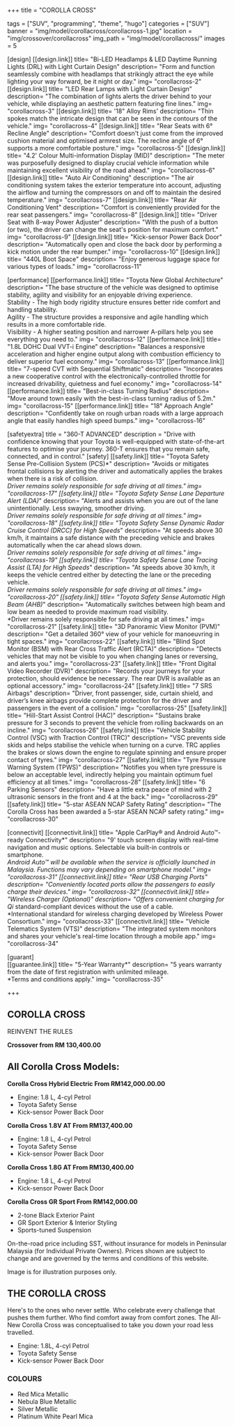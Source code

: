 +++
title = "COROLLA CROSS"

tags = ["SUV", "programming", "theme", "hugo"]
categories = ["SUV"]
banner = "img/model/corollacross/corollacross-1.jpg"
location = "img/crossover/corollacross"
img_path = "img/model/corollacross/"
images = 5

[design]
   [[design.link]]
     title= "Bi-LED Headlamps & LED Daytime Running Lights (DRL) with Light Curtain Design"
     description= "Form and function seamlessly combine with headlamps that strikingly attract the eye while lighting your way forward, be it night or day."
     img= "corollacross-2"
   [[design.link]]
     title= "LED Rear Lamps with Light Curtain Design"
     description= "The combination of lights alerts the driver behind to your vehicle, while displaying an aesthetic pattern featuring fine lines."
     img= "corollacross-3"
   [[design.link]]
     title= '18" Alloy Rims'
     description= "Thin spokes match the intricate design that can be seen in the contours of the vehicle."
     img= "corollacross-4"
   [[design.link]]
     title= "Rear Seats with 6° Recline Angle"
     description= "Comfort doesn't just come from the improved cushion material and optimised armrest size. The recline angle of 6° supports a more comfortable posture."
     img= "corollacross-5"
   [[design.link]]
     title= "4.2' Colour Multi-information Display (MID)"
     description= "The meter was purposefully designed to display crucial vehicle information while maintaining excellent visibility of the road ahead."
     img= "corollacross-6"
   [[design.link]]
     title= "Auto Air Conditioning"
     description= "The air conditioning system takes the exterior temperature into account, adjusting the airflow and turning the compressors on and off to maintain the desired temperature."
     img= "corollacross-7"
   [[design.link]]
     title= "Rear Air Conditioning Vent"
     description= "Comfort is conveniently provided for the rear seat passengers."
     img= "corollacross-8"
   [[design.link]]
     title= "Driver Seat with 8-way Power Adjuster"
     description= "With the push of a button (or two), the driver can change the seat's position for maximum comfort."
     img= "corollacross-9"
   [[design.link]]
     title= "Kick-sensor Power Back Door"
     description= "Automatically open and close the back door by performing a kick motion under the rear bumper."
     img= "corollacross-10"
   [[design.link]]
     title= "440L Boot Space"
     description= "Enjoy generous luggage space for various types of loads."
     img= "corollacross-11"

 
[performance]
   [[performance.link]]
     title= "Toyota New Global Architecture"
     description= "The base structure of the vehicle was designed to optimise stability, agility and visibility for an enjoyable driving experience.<br>Stability - The high body rigidity structure ensures better ride comfort and handling stability.<br>Agility - The structure provides a responsive and agile handling which results in a more comfortable ride.<br>Visibility - A higher seating position and narrower A-pillars help you see everything you need to."
     img= "corollacross-12"
   [[performance.link]]
     title= "1.8L DOHC Dual VVT-i Engine"
     description= "Balances a responsive acceleration and higher engine output along with combustion efficiency to deliver superior fuel economy."
     img= "corollacross-13"
   [[performance.link]]
     title= "7-speed CVT with Sequential Shiftmatic"
     description= "Incorporates a new cooperative control with the electronically-controlled throttle for increased drivability, quietness and fuel economy."
     img= "corollacross-14"
   [[performance.link]]
     title= "Best-in-class Turning Radius"
     description= "Move around town easily with the best-in-class turning radius of 5.2m."
     img= "corollacross-15"
   [[performance.link]]
     title= "18° Approach Angle"
     description= "Confidently take on rough urban roads with a large approach angle that easily handles high speed bumps."
     img= "corollacross-16"
  
   
[safetyextra]
  title = "360-T ADVANCED"
  description = "Drive with confidence knowing that your Toyota is well-equipped with state-of-the-art features to optimise your journey. 360-T ensures that you remain safe, connected, and in control."
[safety]
   [[safety.link]]
     title= "Toyota Safety Sense Pre-Collision System (PCS)*"
     description= "Avoids or mitigates frontal collisions by alerting the driver and automatically applies the brakes when there is a risk of collision.<br>*Driver remains solely responsible for safe driving at all times."
     img= "corollacross-17"
   [[safety.link]]
     title= "Toyota Safety Sense Lane Departure Alert (LDA)*"
     description= "Alerts and assists when you are out of the lane unintentionally. Less swaying, smoother driving.<br>*Driver remains solely responsible for safe driving at all times."
     img= "corollacross-18"
   [[safety.link]]
     title= "Toyota Safety Sense Dynamic Radar Cruise Control (DRCC) for High Speeds*"
     description= "At speeds above 30 km/h, it maintains a safe distance with the preceding vehicle and brakes automatically when the car ahead slows down.<br>*Driver remains solely responsible for safe driving at all times."
     img= "corollacross-19"
   [[safety.link]]
     title= "Toyota Safety Sense Lane Tracing Assist (LTA) for High Speeds*"
     description= "At speeds above 30 km/h, it keeps the vehicle centred either by detecting the lane or the preceding vehicle.<br>*Driver remains solely responsible for safe driving at all times."
     img= "corollacross-20"
   [[safety.link]]
     title= "Toyota Safety Sense Automatic High Beam (AHB)*"
     description= "Automatically switches between high beam and low beam as needed to provide maximum road visibility.<br>*Driver remains solely responsible for safe driving at all times."
     img= "corollacross-21"
   [[safety.link]]
     title= "3D Panoramic View Monitor (PVM)"
     description= "Get a detailed 360° view of your vehicle for manoeuvring in tight spaces."
     img= "corollacross-22"
   [[safety.link]]
     title= "Blind Spot Monitor (BSM) with Rear Cross Traffic Alert (RCTA)"
     description= "Detects vehicles that may not be visible to you when changing lanes or reversing, and alerts you."
     img= "corollacross-23"
   [[safety.link]]
     title= "Front Digital Video Recorder (DVR)"
     description= "Records your journeys for your protection, should evidence be necessary. The rear DVR is available as an optional accessory."
     img= "corollacross-24"
   [[safety.link]]
     title= "7 SRS Airbags"
     description= "Driver, front passenger, side, curtain shield, and driver’s knee airbags provide complete protection for the driver and passengers in the event of a collision."
     img= "corollacross-25"
   [[safety.link]]
     title= "Hill-Start Assist Control (HAC)"
     description= "Sustains brake pressure for 3 seconds to prevent the vehicle from rolling backwards on an incline."
     img= "corollacross-26"
   [[safety.link]]
     title= "Vehicle Stability Control (VSC) with Traction Control (TRC)"
     description= "VSC prevents side skids and helps stabilise the vehicle when turning on a curve. TRC applies the brakes or slows down the engine to regulate spinning and ensure proper contact of tyres."
     img= "corollacross-27"
   [[safety.link]]
     title= "Tyre Pressure Warning System (TPWS)"
     description= "Notifies you when tyre pressure is below an acceptable level, indirectly helping you maintain optimum fuel efficiency at all times."
     img= "corollacross-28"
   [[safety.link]]
     title= "6 Parking Sensors"
     description= "Have a little extra peace of mind with 2 ultrasonic sensors in the front and 4 at the back."
     img= "corollacross-29"
   [[safety.link]]
     title= "5-star ASEAN NCAP Safety Rating"
     description= "The Corolla Cross has been awarded a 5-star ASEAN NCAP safety rating."
     img= "corollacross-30"
     

[connectivit]
   [[connectivit.link]]
     title= "Apple CarPlay® and Android Auto™-ready Connectivity*"
     description= "9' touch screen display with real-time navigation and music options. Selectable via built-in controls or smartphone.<br>*Android Auto™ will be available when the service is officially launched in Malaysia. Functions may vary depending on smartphone model."
     img= "corollacross-31"
   [[connectivit.link]]
     title= "Rear USB Charging Ports"
     description= "Conveniently located ports allow the passengers to easily charge their devices."
     img= "corollacross-32"
   [[connectivit.link]]
     title= "Wireless Charger (Optional)"
     description= "Offers convenient charging for Qi* standard-compliant devices without the use of a cable.<br>*International standard for wireless charging developed by Wireless Power Consortium."
     img= "corollacross-33"
   [[connectivit.link]]
     title= "Vehicle Telematics System (VTS)"
     description= "The integrated system monitors and shares your vehicle's real-time location through a mobile app."
     img= "corollacross-34"
   

[guarant]  
   [[guarantee.link]]
     title= "5-Year Warranty*"
     description= "5 years warranty from the date of first registration with unlimited mileage.<br>*Terms and conditions apply."
     img= "corollacross-35"

+++
## COROLLA CROSS

REINVENT THE RULES

**Crossover from RM 130,400.00**

## All Corolla Cross Models:

**Corolla Cross Hybrid Electric  From RM142,000.00.00**
- Engine: 1.8 L, 4-cyl Petrol
- Toyota Safety Sense
- Kick-sensor Power Back Door

**Corolla Cross 1.8V AT  From RM137,400.00**
- Engine: 1.8 L, 4-cyl Petrol
- Toyota Safety Sense
- Kick-sensor Power Back Door

**Corolla Cross 1.8G AT  From RM130,400.00**
- Engine: 1.8 L, 4-cyl Petrol
- Kick-sensor Power Back Door

**Corolla Cross GR Sport  From RM142,000.00**
- 2-tone Black Exterior Paint
- GR Sport Exterior & Interior Styling
- Sports-tuned Suspension

On-the-road price including SST, without insurance for models in Peninsular Malaysia (for Individual Private Owners).
Prices shown are subject to change and are governed by the terms and conditions of this website.

Image is for illustration purposes only.
 
## THE COROLLA CROSS
Here's to the ones who never settle. Who celebrate every challenge that pushes them further. Who find comfort away from comfort zones. The All-New Corolla Cross was conceptualised to take you down your road less travelled.
- Engine: 1.8L, 4-cyl Petrol
- Toyota Safety Sense
- Kick-sensor Power Back Door


### COLOURS
- Red Mica Metallic
- Nebula Blue Metallic
- Silver Metallic
- Platinum White Pearl Mica
